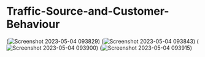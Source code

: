 # Traffic-Source-and-Customer-Behaviour



(![Screenshot 2023-05-04 093829](https://user-images.githubusercontent.com/68995151/236141574-fa541704-4ef2-42ea-b039-6f9e5e443d97.jpg))
(![Screenshot 2023-05-04 093843](https://user-images.githubusercontent.com/68995151/236141795-57c04cc2-e0cc-4b8b-88cd-4fb4fbd23da0.png))
(![Screenshot 2023-05-04 093900](https://user-images.githubusercontent.com/68995151/236142270-8e7d83d5-2089-4dca-8143-420858d7d064.png))
(![Screenshot 2023-05-04 093915](https://user-images.githubusercontent.com/68995151/236142404-b3731fb6-f8a6-4403-8108-7d53f2d24514.png))
